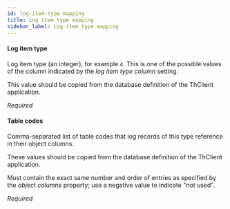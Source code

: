 ```yaml
---
id: log-item-type-mapping
title: Log item type mapping
sidebar_label: Log item type mapping
---
```

#### Log item type
Log item type (an integer), for example <code>4</code>. This is one of the possible values of the column indicated by the <i>log item type column</i> setting.

This value should be copied from the database definition of the ThClient application.

<i>Required</i>

#### Table codes
Comma-separated list of table codes that log records of this type reference in their object columns.

These values should be copied from the database definition of the ThClient application.

Must contain the exact same number and order of entries as specified by the <i>object columns</i> property; use a negative value to indicate "not used".

<i>Required</i>

